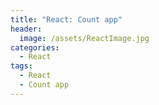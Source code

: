 ```yaml
---
title: "React: Count app"
header:
  image: /assets/ReactImage.jpg
categories:
  - React
tags:
  - React
  - Count app
---
```


